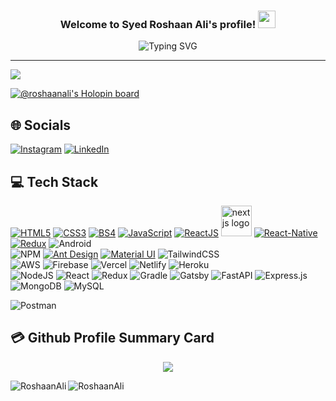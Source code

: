<h3 align="center">
  Welcome to Syed Roshaan Ali's profile!
  <img src="https://media.giphy.com/media/hvRJCLFzcasrR4ia7z/giphy.gif" width="28">
</h3>

<p align="center">
 <img src="https://readme-typing-svg.demolab.com?font=Roboto&duration=4000&pause=1500&color=62E44E&center=true&width=435&lines=MERN+Stack+And+Mob+App+Developer;3%2B+years+of+experience" alt="Typing SVG" />
</p>
<hr/>
<p align="center">
  
  ![](https://komarev.com/ghpvc/?username=RoshaanAli&color=ff69b4&label=🍨_Nice_To_Meet_U!_You+are+my+visitor+No.)

</p>

[![@roshaanali's Holopin board](https://holopin.me/roshaanali)](https://holopin.io/@roshaanali)


## 🌐 Socials
[![Instagram](https://img.shields.io/badge/Instagram-E4405F?style=for-the-badge&logo=instagram&logoColor=white)](https://instagram.com/s.roshaanali/) 
[![LinkedIn](https://img.shields.io/badge/LinkedIn-0077B5?style=for-the-badge&logo=linkedin&logoColor=white)](https://www.linkedin.com/in/syedroshaanali) 
<!-- [![Medium](https://img.shields.io/badge/Medium-12100E?style=for-the-badge&logo=medium&logoColor=white)](https://medium.com/@imthepk)  -->
<!-- [![Reddit](https://img.shields.io/badge/Reddit-FF4500?style=for-the-badge&logo=reddit&logoColor=white)](https://reddit.com/user/imthepk)  -->
<!-- [![YouTube](https://img.shields.io/badge/YouTube-FF0000?style=for-the-badge&logo=youtube&logoColor=white)](https://youtube.com/c/hellocodepur)  -->
<!-- [![Twitter](https://img.shields.io/twitter/follow/imthepk?logo=Twitter&style=for-the-badge)](https://twitter.com/imthepk) -->
<!-- githubprofile links -->
<!-- https://github.com/DenverCoder1/DenverCoder1/blob/main/README.md -->
<!-- https://github.com/Pudding124 -->
<!-- https://github.com/meisun0107 -->
<!-- https://github.com/arunsridher -->
<!-- https://github.com/AdityaKumar28 -->
<!-- https://github.com/iampawan/iampawan/blob/master/README.md -->

## 💻 Tech Stack
[![HTML5](https://img.icons8.com/color/48/000000/html-5--v1.png)](https://developer.mozilla.org/en-US/docs/Learn/HTML)
[![CSS3](https://img.icons8.com/color/48/000000/css3.png)](https://developer.mozilla.org/en-US/docs/Web/CSS)
[![BS4](https://img.icons8.com/color/48/000000/bootstrap.png)](https://getbootstrap.com/docs/4.6/getting-started/introduction/)
[![JavaScript](https://img.icons8.com/color/48/000000/javascript.png)](https://developer.mozilla.org/en-US/docs/Web/JavaScript)
[![ReactJS](https://img.icons8.com/color/48/000000/react-native.png)](https://reactjs.org/)
<a href="https://nextjs.org/"><img src="https://cdn.jsdelivr.net/gh/devicons/devicon/icons/nextjs/nextjs-original.svg" height="49" width="49" alt="nextjs logo"  /></a>
[![React-Native](https://img.icons8.com/nolan/48/react-native.png)](https://reactnative.dev/)
[![Redux](https://img.icons8.com/color/48/000000/redux.png)](https://redux.js.org/)
![Android](https://img.icons8.com/fluency/48/000000/android-os.png)
<br />
![NPM](https://img.shields.io/badge/NPM-%23000000.svg?style=for-the-badge&logo=npm&logoColor=white)
[![Ant Design](https://img.shields.io/badge/Ant%20Design-1890FF?style=for-the-badge&logo=antdesign&logoColor=white)](https://ant.design/)
[![Material UI](https://img.shields.io/badge/Material%20UI-007FFF?style=for-the-badge&logo=mui&logoColor=white)](https://mui.com/)
![TailwindCSS](https://img.shields.io/badge/tailwindcss-%2338B2AC.svg?style=for-the-badge&logo=tailwind-css&logoColor=white) 
<br/>
![AWS](https://img.shields.io/badge/AWS-%23FF9900.svg?style=for-the-badge&logo=amazon-aws&logoColor=white)
![Firebase](https://img.shields.io/badge/firebase-%23039BE5.svg?style=for-the-badge&logo=firebase) 
![Vercel](https://img.shields.io/badge/vercel-%23000000.svg?style=for-the-badge&logo=vercel&logoColor=white) 
![Netlify](https://img.shields.io/badge/netlify-%23000000.svg?style=for-the-badge&logo=netlify&logoColor=#00C7B7) 
![Heroku](https://img.shields.io/badge/heroku-%23430098.svg?style=for-the-badge&logo=heroku&logoColor=white)
<br/>
![NodeJS](https://img.shields.io/badge/node.js-6DA55F?style=for-the-badge&logo=node.js&logoColor=white) 
![React](https://img.shields.io/badge/react-%2320232a.svg?style=for-the-badge&logo=react&logoColor=%2361DAFB)
![Redux](https://img.shields.io/badge/redux-%23593d88.svg?style=for-the-badge&logo=redux&logoColor=white) 
![Gradle](https://img.shields.io/badge/Gradle-02303A.svg?style=for-the-badge&logo=Gradle&logoColor=white)
![Gatsby](https://img.shields.io/badge/Gatsby-%23663399.svg?style=for-the-badge&logo=gatsby&logoColor=white) 
![FastAPI](https://img.shields.io/badge/FastAPI-005571?style=for-the-badge&logo=fastapi) 
![Express.js](https://img.shields.io/badge/express.js-%23404d59.svg?style=for-the-badge&logo=express&logoColor=%2361DAFB) 
![MongoDB](https://img.shields.io/badge/MongoDB-%234ea94b.svg?style=for-the-badge&logo=mongodb&logoColor=white) 
![MySQL](https://img.shields.io/badge/mysql-%2300f.svg?style=for-the-badge&logo=mysql&logoColor=white) 
 
![Postman](https://img.shields.io/badge/Postman-FF6C37?style=for-the-badge&logo=postman&logoColor=white)

## 💳 Github Profile Summary Card
<p align="center">
  <img src="https://github-profile-summary-cards.vercel.app/api/cards/profile-details?username=RoshaanAli&theme=vue"/>
</p>


<p align="left">
  <img align="left" src="https://github-readme-stats.vercel.app/api/top-langs?username=RoshaanAli&show_icons=true&locale=en&layout=compact&theme=radical" alt="RoshaanAli" />
</p>

 
 <p><img align="center" src="https://github-readme-streak-stats.herokuapp.com/?user=RoshaanAli&theme=radical" alt="RoshaanAli" /></p>

<!-- <div align="left">
  <img src="https://img.icons8.com/color/48/000000/html-5--v1.png"/>
  <img src="https://img.icons8.com/color/48/000000/css3.png"/>
  <img src="https://cdn.jsdelivr.net/gh/devicons/devicon/icons/javascript/javascript-original.svg" height="30" width="42" alt="javascript logo"  />
  <img src="https://cdn.jsdelivr.net/gh/devicons/devicon/icons/typescript/typescript-original.svg" height="30" width="42" alt="typescript logo"  />
  <img src="https://cdn.jsdelivr.net/gh/devicons/devicon/icons/react/react-original.svg" height="30" width="42" alt="react logo"  />
  <img src="https://cdn.jsdelivr.net/gh/devicons/devicon/icons/html5/html5-original.svg" height="30" width="42" alt="html5 logo"  />
  <img src="https://cdn.jsdelivr.net/gh/devicons/devicon/icons/css3/css3-original.svg" height="30" width="42" alt="css3 logo"  />
  <img src="https://cdn.jsdelivr.net/gh/devicons/devicon/icons/python/python-original.svg" height="30" width="42" alt="python logo"  />
  <img src="https://cdn.jsdelivr.net/gh/devicons/devicon/icons/android/android-original.svg" height="30" width="42" alt="android logo"  />
  <img src="https://cdn.jsdelivr.net/gh/devicons/devicon/icons/atom/atom-original.svg" height="30" width="42" alt="atom logo"  />
  <img src="https://cdn.jsdelivr.net/gh/devicons/devicon/icons/github/github-original.svg" height="30" width="42" alt="github logo"  />
  <img src="https://cdn.jsdelivr.net/gh/devicons/devicon/icons/mongodb/mongodb-original.svg" height="30" width="42" alt="mongodb logo"  />
  <img src="https://cdn.jsdelivr.net/gh/devicons/devicon/icons/nextjs/nextjs-original.svg" height="30" width="42" alt="nextjs logo"  />
  <img src="https://cdn.jsdelivr.net/gh/devicons/devicon/icons/nodejs/nodejs-original.svg" height="30" width="42" alt="nodejs logo"  />
  <img src="https://cdn.jsdelivr.net/gh/devicons/devicon/icons/redux/redux-original.svg" height="30" width="42" alt="redux logo"  />
  <img src="https://cdn.jsdelivr.net/gh/devicons/devicon/icons/visualstudio/visualstudio-plain.svg" height="30" width="42" alt="visualstudio logo"  />
  <img src="https://cdn.jsdelivr.net/gh/devicons/devicon/icons/yarn/yarn-original.svg" height="30" width="42" alt="yarn logo"  />
</div> -->


<!--
**RoshaanAli/RoshaanAli** is a ✨ _special_ ✨ repository because its `README.md` (this file) appears on your GitHub profile.

Here are some ideas to get you started:

- 🔭 I’m currently working on ...
- 🌱 I’m currently learning ...
- 👯 I’m looking to collaborate on ...
- 🤔 I’m looking for help with ...
- 💬 Ask me about ...
- 📫 How to reach me: ...
- 😄 Pronouns: ...
- ⚡ Fun fact: ...
-->
